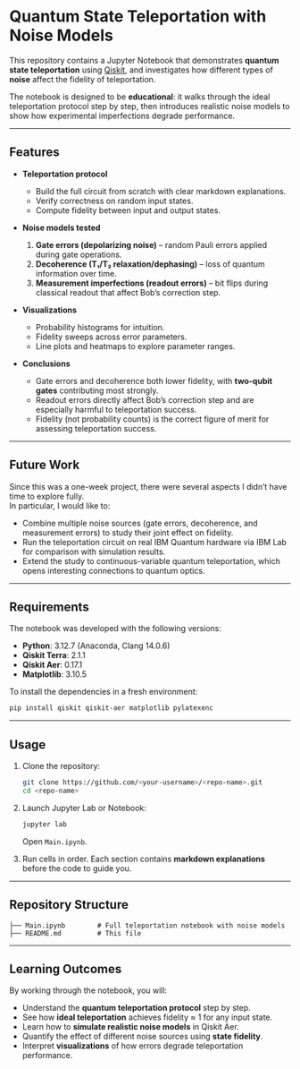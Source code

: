 # Quantum State Teleportation with Noise Models

This repository contains a Jupyter Notebook that demonstrates **quantum state teleportation** using [Qiskit](https://qiskit.org/), and investigates how different types of **noise** affect the fidelity of teleportation.

The notebook is designed to be **educational**: it walks through the ideal teleportation protocol step by step, then introduces realistic noise models to show how experimental imperfections degrade performance.

---

## Features

- **Teleportation protocol**
  - Build the full circuit from scratch with clear markdown explanations.
  - Verify correctness on random input states.
  - Compute fidelity between input and output states.

- **Noise models tested**
  1. **Gate errors (depolarizing noise)** – random Pauli errors applied during gate operations.
  2. **Decoherence (T₁/T₂ relaxation/dephasing)** – loss of quantum information over time.
  3. **Measurement imperfections (readout errors)** – bit flips during classical readout that affect Bob’s correction step.

- **Visualizations**
  - Probability histograms for intuition.
  - Fidelity sweeps across error parameters.
  - Line plots and heatmaps to explore parameter ranges.

- **Conclusions**
  - Gate errors and decoherence both lower fidelity, with **two-qubit gates** contributing most strongly.
  - Readout errors directly affect Bob’s correction step and are especially harmful to teleportation success.
  - Fidelity (not probability counts) is the correct figure of merit for assessing teleportation success.

---
## Future Work

Since this was a one-week project, there were several aspects I didn’t have time to explore fully.  
In particular, I would like to:  
- Combine multiple noise sources (gate errors, decoherence, and measurement errors) to study their joint effect on fidelity.  
- Run the teleportation circuit on real IBM Quantum hardware via IBM Lab for comparison with simulation results.  
- Extend the study to continuous-variable quantum teleportation, which opens interesting connections to quantum optics.  
---

## Requirements

The notebook was developed with the following versions:

- **Python**: 3.12.7 (Anaconda, Clang 14.0.6)
- **Qiskit Terra**: 2.1.1
- **Qiskit Aer**: 0.17.1
- **Matplotlib**: 3.10.5

To install the dependencies in a fresh environment:

```bash
pip install qiskit qiskit-aer matplotlib pylatexenc
```

---

## Usage

1. Clone the repository:
   ```bash
   git clone https://github.com/<your-username>/<repo-name>.git
   cd <repo-name>
   ```

2. Launch Jupyter Lab or Notebook:
   ```bash
   jupyter lab
   ```
   Open `Main.ipynb`.

3. Run cells in order. Each section contains **markdown explanations** before the code to guide you.

---

## Repository Structure

```
├── Main.ipynb        # Full teleportation notebook with noise models
├── README.md         # This file
```

---

## Learning Outcomes

By working through the notebook, you will:

- Understand the **quantum teleportation protocol** step by step.
- See how **ideal teleportation** achieves fidelity ≈ 1 for any input state.
- Learn how to **simulate realistic noise models** in Qiskit Aer.
- Quantify the effect of different noise sources using **state fidelity**.
- Interpret **visualizations** of how errors degrade teleportation performance.

